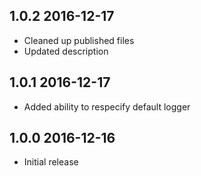 ## 1.0.2 2016-12-17
* Cleaned up published files
* Updated description

## 1.0.1 2016-12-17
* Added ability to respecify default logger

## 1.0.0 2016-12-16
* Initial release